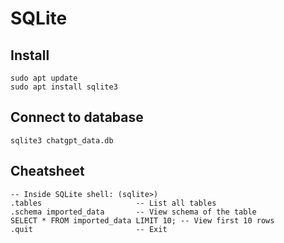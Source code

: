 # SQLite

## Install
```
sudo apt update
sudo apt install sqlite3
```
## Connect to database
```
sqlite3 chatgpt_data.db
```

## Cheatsheet
```
-- Inside SQLite shell: (sqlite>)
.tables                     -- List all tables
.schema imported_data       -- View schema of the table
SELECT * FROM imported_data LIMIT 10; -- View first 10 rows
.quit                       -- Exit
```
